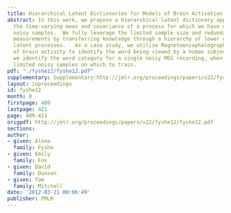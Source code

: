 ```yaml
---
title: Hierarchical Latent Dictionaries for Models of Brain Activation
abstract: In this work, we propose a hierarchical latent dictionary approach to estimate
  the time-varying mean and covariance of a process for which we have only limited
  noisy samples.  We fully leverage the limited sample size and redundancy in sensor
  measurements by transferring knowledge through a hierarchy of lower dimensional
  latent processes.   As a case study, we utilize Magnetoencephalography (MEG) recordings
  of brain activity to identify the word being viewed by a human subject.  Specifically,
  we identify the word category for a single noisy MEG recording, when given only
  limited noisy samples on which to train.
pdf: "./fyshe12/fyshe12.pdf"
supplementary: Supplementary:http://jmlr.org/proceedings/papers/v22/fyshe12/fyshe12Supple.zip
layout: inproceedings
id: fyshe12
month: 0
firstpage: 409
lastpage: 421
page: 409-421
origpdf: http://jmlr.org/proceedings/papers/v22/fyshe12/fyshe12.pdf
sections: 
author:
- given: Alona
  family: Fyshe
- given: Emily
  family: Fox
- given: David
  family: Dunson
- given: Tom
  family: Mitchell
date: '2012-03-21 00:06:49'
publisher: PMLR
---
```


